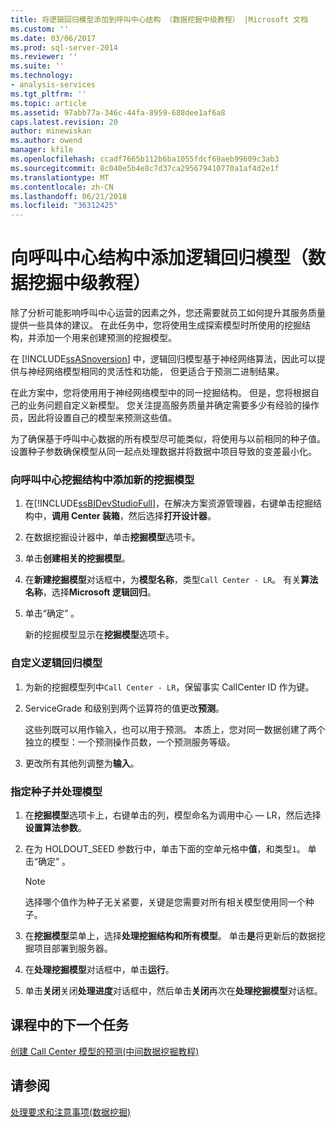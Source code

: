 ```yaml
---
title: 将逻辑回归模型添加到呼叫中心结构 （数据挖掘中级教程） |Microsoft 文档
ms.custom: ''
ms.date: 03/06/2017
ms.prod: sql-server-2014
ms.reviewer: ''
ms.suite: ''
ms.technology:
- analysis-services
ms.tgt_pltfrm: ''
ms.topic: article
ms.assetid: 97abb77a-346c-44fa-8959-688dee1af6a8
caps.latest.revision: 20
author: minewiskan
ms.author: owend
manager: kfile
ms.openlocfilehash: ccadf7665b112b6ba1055fdcf69aeb99609c3ab3
ms.sourcegitcommit: 8c040e5b4e8c7d37ca295679410770a1af4d2e1f
ms.translationtype: MT
ms.contentlocale: zh-CN
ms.lasthandoff: 06/21/2018
ms.locfileid: "36312425"
---
```

# <a name="adding-a-logistic-regression-model-to-the-call-center-structure-intermediate-data-mining-tutorial"></a>向呼叫中心结构中添加逻辑回归模型（数据挖掘中级教程）
  除了分析可能影响呼叫中心运营的因素之外，您还需要就员工如何提升其服务质量提供一些具体的建议。 在此任务中，您将使用生成探索模型时所使用的挖掘结构，并添加一个用来创建预测的挖掘模型。  
  
 在 [!INCLUDE[ssASnoversion](../includes/ssasnoversion-md.md)] 中，逻辑回归模型基于神经网络算法，因此可以提供与神经网络模型相同的灵活性和功能， 但更适合于预测二进制结果。  
  
 在此方案中，您将使用用于神经网络模型中的同一挖掘结构。 但是，您将根据自己的业务问题自定义新模型。 您关注提高服务质量并确定需要多少有经验的操作员，因此将设置自己的模型来预测这些值。  
  
 为了确保基于呼叫中心数据的所有模型尽可能类似，将使用与以前相同的种子值。 设置种子参数确保模型从同一起点处理数据并将数据中项目导致的变差最小化。  
  
### <a name="to-add-a-new-mining-model-to-the-call-center-mining-structure"></a>向呼叫中心挖掘结构中添加新的挖掘模型  
  
1.  在[!INCLUDE[ssBIDevStudioFull](../includes/ssbidevstudiofull-md.md)]，在解决方案资源管理器，右键单击挖掘结构中，**调用 Center 装箱**，然后选择**打开设计器**。  
  
2.  在数据挖掘设计器中，单击**挖掘模型**选项卡。  
  
3.  单击**创建相关的挖掘模型**。  
  
4.  在**新建挖掘模型**对话框中，为**模型名称**，类型`Call Center - LR`。  有关**算法名称**，选择**Microsoft 逻辑回归**。  
  
5.  单击“确定” 。  
  
     新的挖掘模型显示在**挖掘模型**选项卡。  
  
### <a name="to-customize-the-logistic-regression-model"></a>自定义逻辑回归模型  
  
1.  为新的挖掘模型列中`Call Center - LR`，保留事实 CallCenter ID 作为键。  
  
2.  ServiceGrade 和级别到两个运算符的值更改**预测**。  
  
     这些列既可以用作输入，也可以用于预测。 本质上，您对同一数据创建了两个独立的模型：一个预测操作员数，一个预测服务等级。  
  
3.  更改所有其他列调整为**输入**。  
  
### <a name="to-specify-the-seed-and-process-the-models"></a>指定种子并处理模型  
  
1.  在**挖掘模型**选项卡上，右键单击的列，模型命名为调用中心 — LR，然后选择**设置算法参数**。  
  
2.  在为 HOLDOUT_SEED 参数行中，单击下面的空单元格中**值**，和类型`1`。 单击“确定” 。  
  
    > [!NOTE]  
    >  选择哪个值作为种子无关紧要，关键是您需要对所有相关模型使用同一个种子。  
  
3.  在**挖掘模型**菜单上，选择**处理挖掘结构和所有模型**。 单击**是**将更新后的数据挖掘项目部署到服务器。  
  
4.  在**处理挖掘模型**对话框中，单击**运行**。  
  
5.  单击**关闭**关闭**处理进度**对话框中，然后单击**关闭**再次在**处理挖掘模型**对话框。  
  
## <a name="next-task-in-lesson"></a>课程中的下一个任务  
 [创建 Call Center 模型的预测&#40;中间数据挖掘教程&#41;](../../2014/tutorials/create-predictions-call-center-models-intermediate-data-mining-tutorial.md)  
  
## <a name="see-also"></a>请参阅  
 [处理要求和注意事项&#40;数据挖掘&#41;](../../2014/analysis-services/data-mining/processing-requirements-and-considerations-data-mining.md)  
  
  